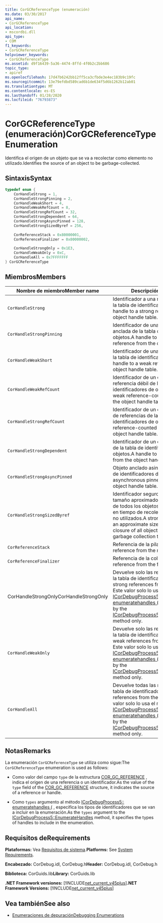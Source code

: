 ```yaml
---
title: CorGCReferenceType (enumeración)
ms.date: 03/30/2017
api_name:
- CorGCReferenceType
api_location:
- mscordbi.dll
api_type:
- COM
f1_keywords:
- CorGCReferenceType
helpviewer_keywords:
- CorGCReferenceType
ms.assetid: d9f16439-5a36-4474-8ffd-4f0b2c2bb686
topic_type:
- apiref
ms.openlocfilehash: 17d47b6242bb12ff5ca3cfbde3e4ec183b9c19fc
ms.sourcegitcommit: 13e79efdbd589cad6b1de634f5d6b1262b12ab01
ms.translationtype: MT
ms.contentlocale: es-ES
ms.lasthandoff: 01/28/2020
ms.locfileid: "76793873"
---
```

# <a name="corgcreferencetype-enumeration"></a><span data-ttu-id="0ee77-102">CorGCReferenceType (enumeración)</span><span class="sxs-lookup"><span data-stu-id="0ee77-102">CorGCReferenceType Enumeration</span></span>
<span data-ttu-id="0ee77-103">Identifica el origen de un objeto que se va a recolectar como elemento no utilizado.</span><span class="sxs-lookup"><span data-stu-id="0ee77-103">Identifies the source of an object to be garbage-collected.</span></span>  
  
## <a name="syntax"></a><span data-ttu-id="0ee77-104">Sintaxis</span><span class="sxs-lookup"><span data-stu-id="0ee77-104">Syntax</span></span>  
  
```cpp  
typedef enum {  
    CorHandleStrong = 1,  
    CorHandleStrongPinning = 2,  
    CorHandleWeakShort = 4,  
    CorHandleWeakRefCount = 8,  
    CorHandleStrongRefCount = 32,  
    CorHandleStrongDependent = 64,  
    CorHandleStrongAsyncPinned = 128,  
    CorHandleStrongSizedByref = 256,  
  
    CorReferenceStack = 0x80000001,  
    CorReferenceFinalizer = 0x80000002,  
  
    CorHandleStrongOnly = 0x1E3,  
    CorHandleWeakOnly = 0xC,  
    CorHandleAll = 0x7FFFFFFF  
} CorGCReferenceType  
```  
  
## <a name="members"></a><span data-ttu-id="0ee77-105">Miembros</span><span class="sxs-lookup"><span data-stu-id="0ee77-105">Members</span></span>  
  
|<span data-ttu-id="0ee77-106">Nombre de miembro</span><span class="sxs-lookup"><span data-stu-id="0ee77-106">Member name</span></span>|<span data-ttu-id="0ee77-107">Descripción</span><span class="sxs-lookup"><span data-stu-id="0ee77-107">Description</span></span>|  
|-----------------|-----------------|  
|`CorHandleStrong`|<span data-ttu-id="0ee77-108">Identificador a una referencia segura de la tabla de identificadores de objetos.</span><span class="sxs-lookup"><span data-stu-id="0ee77-108">A handle to a strong reference from the object handle table.</span></span>|  
|`CorHandleStrongPinning`|<span data-ttu-id="0ee77-109">Identificador de una referencia segura anclada de la tabla de identificadores de objetos.</span><span class="sxs-lookup"><span data-stu-id="0ee77-109">A handle to a pinned strong reference from the object handle table.</span></span>|  
|`CorHandleWeakShort`|<span data-ttu-id="0ee77-110">Identificador de una referencia débil de la tabla de identificadores de objetos.</span><span class="sxs-lookup"><span data-stu-id="0ee77-110">A handle to a weak reference from the object handle table.</span></span>|  
|`CorHandleWeakRefCount`|<span data-ttu-id="0ee77-111">Identificador de un objeto de cuenta de referencia débil de la tabla de identificadores de objetos.</span><span class="sxs-lookup"><span data-stu-id="0ee77-111">A handle to a weak reference-counted object from the object handle table.</span></span>|  
|`CorHandleStrongRefCount`|<span data-ttu-id="0ee77-112">Identificador de un objeto con recuento de referencias de la tabla de identificadores de objetos.</span><span class="sxs-lookup"><span data-stu-id="0ee77-112">A handle to a reference-counted object from the object handle table.</span></span>|  
|`CorHandleStrongDependent`|<span data-ttu-id="0ee77-113">Identificador de un objeto dependiente de la tabla de identificadores de objetos.</span><span class="sxs-lookup"><span data-stu-id="0ee77-113">A handle to a dependent object from the object handle table.</span></span>|  
|`CorHandleStrongAsyncPinned`|<span data-ttu-id="0ee77-114">Objeto anclado asincrónico de la tabla de identificadores de objetos.</span><span class="sxs-lookup"><span data-stu-id="0ee77-114">An asynchronous pinned object from the object handle table.</span></span>|  
|`CorHandleStrongSizedByref`|<span data-ttu-id="0ee77-115">Identificador seguro que mantiene un tamaño aproximado del cierre colectivo de todos los objetos y raíces de objetos en tiempo de recolección de elementos no utilizados.</span><span class="sxs-lookup"><span data-stu-id="0ee77-115">A strong handle that keeps an approximate size of the collective closure of all objects and object roots at garbage collection time.</span></span>|  
|`CorReferenceStack`|<span data-ttu-id="0ee77-116">Referencia de la pila administrada.</span><span class="sxs-lookup"><span data-stu-id="0ee77-116">A reference from the managed stack.</span></span>|  
|`CorReferenceFinalizer`|<span data-ttu-id="0ee77-117">Referencia de la cola del finalizador.</span><span class="sxs-lookup"><span data-stu-id="0ee77-117">A reference from the finalizer queue.</span></span>|  
|<span data-ttu-id="0ee77-118">CorHandleStrongOnly</span><span class="sxs-lookup"><span data-stu-id="0ee77-118">CorHandleStrongOnly</span></span>|<span data-ttu-id="0ee77-119">Devuelve solo las referencias fuertes de la tabla de identificadores.</span><span class="sxs-lookup"><span data-stu-id="0ee77-119">Return only strong references from the handle table.</span></span> <span data-ttu-id="0ee77-120">Este valor solo lo usa el método [ICorDebugProcess5:: enumeratehandles (](icordebugprocess5-enumeratehandles-method.md) .</span><span class="sxs-lookup"><span data-stu-id="0ee77-120">This value is used by the [ICorDebugProcess5::EnumerateHandles](icordebugprocess5-enumeratehandles-method.md) method only.</span></span>|  
|`CorHandleWeakOnly`|<span data-ttu-id="0ee77-121">Devuelve solo las referencias débiles de la tabla de identificadores.</span><span class="sxs-lookup"><span data-stu-id="0ee77-121">Return only weak references from the handle table.</span></span> <span data-ttu-id="0ee77-122">Este valor solo lo usa el método [ICorDebugProcess5:: enumeratehandles (](icordebugprocess5-enumeratehandles-method.md) .</span><span class="sxs-lookup"><span data-stu-id="0ee77-122">This value is used by the [ICorDebugProcess5::EnumerateHandles](icordebugprocess5-enumeratehandles-method.md) method only.</span></span>|  
|`CorHandleAll`|<span data-ttu-id="0ee77-123">Devuelve todas las referencias de la tabla de identificadores.</span><span class="sxs-lookup"><span data-stu-id="0ee77-123">Return all references from the handle table.</span></span> <span data-ttu-id="0ee77-124">Este valor solo lo usa el método [ICorDebugProcess5:: enumeratehandles (](icordebugprocess5-enumeratehandles-method.md) .</span><span class="sxs-lookup"><span data-stu-id="0ee77-124">This value is used by the [ICorDebugProcess5::EnumerateHandles](icordebugprocess5-enumeratehandles-method.md) method only.</span></span>|  
  
## <a name="remarks"></a><span data-ttu-id="0ee77-125">Notas</span><span class="sxs-lookup"><span data-stu-id="0ee77-125">Remarks</span></span>  
 <span data-ttu-id="0ee77-126">La enumeración `CorGCReferenceType` se utiliza como sigue:</span><span class="sxs-lookup"><span data-stu-id="0ee77-126">The `CorGCReferenceType` enumeration is used as follows:</span></span>  
  
- <span data-ttu-id="0ee77-127">Como valor del campo `type` de la estructura [COR_GC_REFERENCE](cor-gc-reference-structure.md) , indica el origen de una referencia o un identificador.</span><span class="sxs-lookup"><span data-stu-id="0ee77-127">As the value of the `type` field of the [COR_GC_REFERENCE](cor-gc-reference-structure.md) structure, it indicates the source of a reference or handle.</span></span>  
  
- <span data-ttu-id="0ee77-128">Como `types` argumento al método [ICorDebugProcess5:: enumeratehandles (](icordebugprocess5-enumeratehandles-method.md) , especifica los tipos de identificadores que se van a incluir en la enumeración.</span><span class="sxs-lookup"><span data-stu-id="0ee77-128">As the `types` argument to the [ICorDebugProcess5::EnumerateHandles](icordebugprocess5-enumeratehandles-method.md) method, it specifies the types of handles to include in the enumeration.</span></span>  
  
## <a name="requirements"></a><span data-ttu-id="0ee77-129">Requisitos de</span><span class="sxs-lookup"><span data-stu-id="0ee77-129">Requirements</span></span>  
 <span data-ttu-id="0ee77-130">**Plataformas:** Vea [Requisitos de sistema](../../../../docs/framework/get-started/system-requirements.md).</span><span class="sxs-lookup"><span data-stu-id="0ee77-130">**Platforms:** See [System Requirements](../../../../docs/framework/get-started/system-requirements.md).</span></span>  
  
 <span data-ttu-id="0ee77-131">**Encabezado:** CorDebug.idl, CorDebug.h</span><span class="sxs-lookup"><span data-stu-id="0ee77-131">**Header:** CorDebug.idl, CorDebug.h</span></span>  
  
 <span data-ttu-id="0ee77-132">**Biblioteca:** CorGuids.lib</span><span class="sxs-lookup"><span data-stu-id="0ee77-132">**Library:** CorGuids.lib</span></span>  
  
 <span data-ttu-id="0ee77-133">**.NET Framework versiones:** [!INCLUDE[net_current_v45plus](../../../../includes/net-current-v45plus-md.md)]</span><span class="sxs-lookup"><span data-stu-id="0ee77-133">**.NET Framework Versions:** [!INCLUDE[net_current_v45plus](../../../../includes/net-current-v45plus-md.md)]</span></span>  
  
## <a name="see-also"></a><span data-ttu-id="0ee77-134">Vea también</span><span class="sxs-lookup"><span data-stu-id="0ee77-134">See also</span></span>

- [<span data-ttu-id="0ee77-135">Enumeraciones de depuración</span><span class="sxs-lookup"><span data-stu-id="0ee77-135">Debugging Enumerations</span></span>](debugging-enumerations.md)
